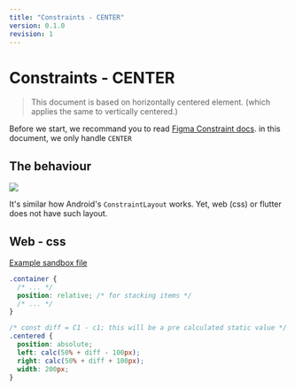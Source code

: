 ```yaml
---
title: "Constraints - CENTER"
version: 0.1.0
revision: 1
---
```


# Constraints - CENTER

> This document is based on horizontally centered element. (which applies the same to vertically centered.)

Before we start, we recommand you to read [Figma Constraint docs](https://www.figma.com/plugin-docs/api/Constraints/). in this document, we only handle `CENTER`

## The behaviour

![](./assets/constraint-calculation-center.png)

It's similar how Android's `ConstraintLayout` works. Yet, web (css) or flutter does not have such layout.

## Web - css

[Example sandbox file](https://codesandbox.io/s/wizardly-robinson-c034i)

```css
.container {
  /* ... */
  position: relative; /* for stacking items */
  /* ... */
}

/* const diff = C1 - c1; this will be a pre calculated static value */
.centered {
  position: absolute;
  left: calc(50% + diff - 100px);
  right: calc(50% + diff + 100px);
  width: 200px;
}
```
